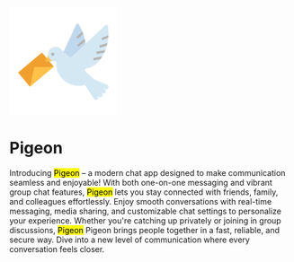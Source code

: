 ![Pigeon](/src/main/resources/static/images/icon-192x192.png)

# Pigeon

Introducing
<mark>Pigeon</mark>
– a modern chat app designed to make communication seamless and enjoyable! With both one-on-one
messaging and vibrant group chat features,
<mark>Pigeon</mark>
lets you stay connected with friends, family, and colleagues effortlessly.
Enjoy smooth conversations with real-time messaging, media sharing, and customizable chat settings
to personalize your experience. Whether you're catching up privately or joining in group
discussions,
<mark>Pigeon</mark>
Pigeon brings people together in a fast, reliable, and secure way. Dive into a new level of
communication where every conversation feels closer.